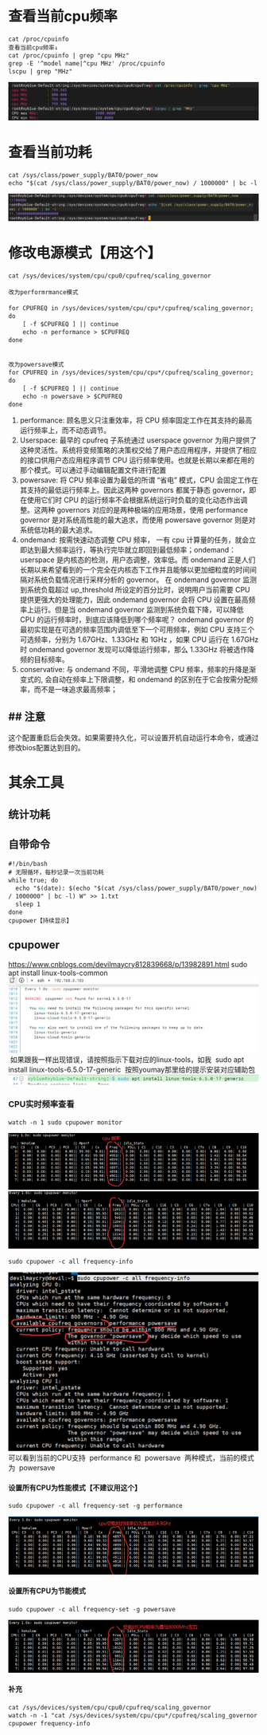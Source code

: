 # 查看当前cpu频率
```
cat /proc/cpuinfo
查看当前cpu频率↓ 
cat /proc/cpuinfo | grep "cpu MHz"
grep -E '^model name|^cpu MHz' /proc/cpuinfo
lscpu | grep "MHz"
```
![image-202410125054530.png|475](00_sync/00linux/Linux%E4%B8%8A%E7%9B%91%E6%8E%A7%E8%B4%9F%E8%BD%BD%E5%8F%8A%E5%85%B6%E5%8A%9F%E8%80%97/Linux%E4%B8%8A%E6%9F%A5%E7%9C%8Bcpu%E9%A2%91%E7%8E%87&%E8%B4%9F%E8%BD%BD&%E5%8A%9F%E8%80%97/image-202410125054530.png)
# 查看当前功耗
```
cat /sys/class/power_supply/BAT0/power_now
echo "$(cat /sys/class/power_supply/BAT0/power_now) / 1000000" | bc -l
```
![image-202410125114908.png|500](00_sync/00linux/Linux%E4%B8%8A%E7%9B%91%E6%8E%A7%E8%B4%9F%E8%BD%BD%E5%8F%8A%E5%85%B6%E5%8A%9F%E8%80%97/Linux%E4%B8%8A%E6%9F%A5%E7%9C%8Bcpu%E9%A2%91%E7%8E%87&%E8%B4%9F%E8%BD%BD&%E5%8A%9F%E8%80%97/image-202410125114908.png)

# 修改电源模式【用这个】
```
cat /sys/devices/system/cpu/cpu0/cpufreq/scaling_governor

改为performrmance模式

for CPUFREQ in /sys/devices/system/cpu/cpu*/cpufreq/scaling_governor; do
	[ -f $CPUFREQ ] || continue
	echo -n performance > $CPUFREQ
done


改为powersave模式
for CPUFREQ in /sys/devices/system/cpu/cpu*/cpufreq/scaling_governor; do
	[ -f $CPUFREQ ] || continue
	echo -n powersave > $CPUFREQ
done

```
1. performance: 顾名思义只注重效率，将 CPU 频率固定工作在其支持的最高运行频率上，而不动态调节。
2. Userspace: 最早的 cpufreq 子系统通过 userspace governor 为用户提供了这种灵活性。系统将变频策略的决策权交给了用户态应用程序，并提供了相应的接口供用户态应用程序调节 CPU 运行频率使用。也就是长期以来都在用的那个模式。可以通过手动编辑配置文件进行配置
3. powersave: 将 CPU 频率设置为最低的所谓 “省电” 模式，CPU 会固定工作在其支持的最低运行频率上。因此这两种 governors 都属于静态 governor，即在使用它们时 CPU 的运行频率不会根据系统运行时负载的变化动态作出调整。这两种 governors 对应的是两种极端的应用场景，使用 performance governor 是对系统高性能的最大追求，而使用 powersave governor 则是对系统低功耗的最大追求。
4. ondemand: 按需快速动态调整 CPU 频率， 一有 cpu 计算量的任务，就会立即达到最大频率运行，等执行完毕就立即回到最低频率；ondemand：userspace 是内核态的检测，用户态调整，效率低。而 ondemand 正是人们长期以来希望看到的一个完全在内核态下工作并且能够以更加细粒度的时间间隔对系统负载情况进行采样分析的 governor。 在 ondemand governor 监测到系统负载超过 up_threshold 所设定的百分比时，说明用户当前需要 CPU 提供更强大的处理能力，因此 ondemand governor 会将 CPU 设置在最高频率上运行。但是当 ondemand governor 监测到系统负载下降，可以降低 CPU 的运行频率时，到底应该降低到哪个频率呢？ ondemand governor 的最初实现是在可选的频率范围内调低至下一个可用频率，例如 CPU 支持三个可选频率，分别为 1.67GHz、1.33GHz 和 1GHz ，如果 CPU 运行在 1.67GHz 时 ondemand governor 发现可以降低运行频率，那么 1.33GHz 将被选作降频的目标频率。
5. conservative: 与 ondemand 不同，平滑地调整 CPU 频率，频率的升降是渐变式的, 会自动在频率上下限调整，和 ondemand 的区别在于它会按需分配频率，而不是一味追求最高频率；
## ## 注意

这个配置重启后会失效。如果需要持久化，可以设置开机自动运行本命令，或通过修改bios配置达到目的。

# 其余工具
## 统计功耗
## 自带命令
```
#!/bin/bash
# 无限循环，每秒记录一次当前功耗
while true; do
  echo "$(date): $(echo "$(cat /sys/class/power_supply/BAT0/power_now) / 1000000" | bc -l) W" >> 1.txt
  sleep 1
done
cpupower【持续显示】
```
## cpupower
https://www.cnblogs.com/devilmaycry812839668/p/13982891.html
sudo apt install linux-tools-common
![image-20242135538566.png|475](00_sync/00linux/Linux上监控负载及其功耗/Linux上监控负载及其功耗/image-20242135538566.png)
 如果跟我一样出现错误，请按照指示下载对应的linux-tools，如我
 sudo apt install linux-tools-6.5.0-17-generic
 按照youmay那里给的提示安装对应辅助包
![image-20242135552976.png](00_sync/00linux/Linux上监控负载及其功耗/Linux上监控负载及其功耗/image-20242135552976.png)
### CPU实时频率查看
```
watch -n 1 sudo cpupower monitor
```
![image-20247273524445.png|475](00_sync/00linux/Linux上监控负载及其功耗/Linux上监控负载及其功耗/image-20247273524445.png)
![image-2024727353953.png|475](00_sync/00linux/Linux上监控负载及其功耗/Linux上监控负载及其功耗/image-2024727353953.png)
```
sudo cpupower -c all frequency-info
```
![image-20247273553612.png|450](00_sync/00linux/Linux上监控负载及其功耗/Linux上监控负载及其功耗/image-20247273553612.png)
可以看到当前的CPU支持  performance 和  powersave  两种模式，当前的模式为  powersave
####   设置所有CPU为性能模式【不建议用这个】
```
sudo cpupower -c all frequency-set -g performance
```
![image-20247273728711.png|475](00_sync/00linux/Linux上监控负载及其功耗/Linux上监控负载及其功耗/image-20247273728711.png)
####   设置所有CPU为节能模式
```
sudo cpupower -c all frequency-set -g powersave
```
![image-2024727389346.png|475](00_sync/00linux/Linux上监控负载及其功耗/Linux上监控负载及其功耗/image-2024727389346.png)
#### 补充
```
cat /sys/devices/system/cpu/cpu0/cpufreq/scaling_governor
watch -n -1 "cat /sys/devices/system/cpu/cpu*/cpufreq/scaling_governor
cpupower frequency-info
```
